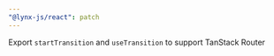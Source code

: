 ```yaml
---
"@lynx-js/react": patch
---
```


Export `startTransition` and `useTransition` to support TanStack Router
